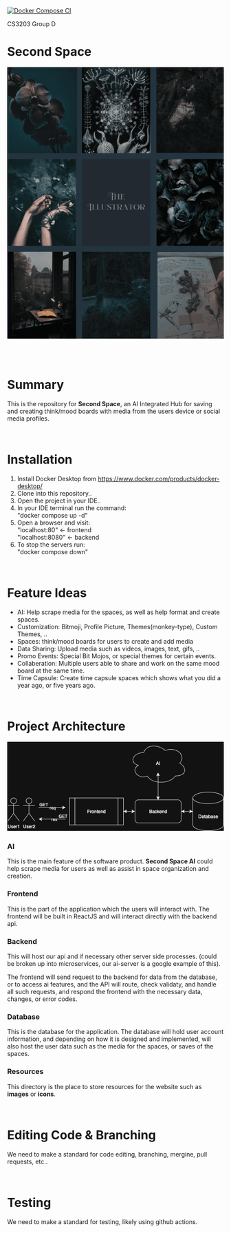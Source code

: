 [![Docker Compose CI](https://github.com/cfurley/second-space/actions/workflows/ci-docker-compose-.yml/badge.svg)](https://github.com/cfurley/second-space/actions/workflows/ci-docker-compose-.yml)

CS3203 Group D

# Second Space
<img src='./resources/stock_image_01.png'>

<br><br>

# Summary

This is the repository for <b>Second Space</b>, an AI Integrated Hub for saving and creating think/mood boards with media from the users device or social media profiles.

<br>

# Installation
1. Install Docker Desktop from https://www.docker.com/products/docker-desktop/
2. Clone into this repository..
3. Open the project in your IDE..
4. In your IDE terminal run the command:<br>
   "docker compose up -d"
5. Open a browser and visit:<br>
   "localhost:80" <- frontend<br>
   "localhost:8080" <- backend<br>
6. To stop the servers run:<br>
   "docker compose down"

<br>

# Feature Ideas
* AI: Help scrape media for the spaces, as well as help format and create spaces.
* Customization: Bitmoji, Profile Picture, Themes(monkey-type), Custom Themes, ..
* Spaces: think/mood boards for users to create and add media
* Data Sharing: Upload media such as videos, images, text, gifs, ..
* Promo Events: Special Bit Mojos, or special themes for certain events.
* Collaberation: Multiple users able to share and work on the same mood board at the same time.
* Time Capsule: Create time capsule spaces which shows what you did a year ago, or five years ago.

<br>

# Project Architecture
<img src='./resources/second_space_architecture.png' width="720"> <br>

### AI

This is the main feature of the software product. <b>Second Space AI</b> could help scrape media for users as well as assist in space organization and creation.

### Frontend

This is the part of the application which the users will interact with. The frontend will be built in ReactJS and will interact directly with the backend api.

### Backend

This will host our api and if necessary other server side processes. (could be broken up into microservices, our ai-server is a google example of this).

The frontend will send request to the backend for data from the database, or to access ai features, and the API will route, check validaty, and handle all such requests, and respond the frontend with the necessary data, changes, or error codes.

### Database

This is the database for the application. The database will hold user account information, and depending on how it is designed and implemented, will also host the user data such as the media for the spaces, or saves of the spaces.

### Resources
This directory is the place to store resources for the website such as <b>images</b> or <b>icons</b>.

<br>

# Editing Code & Branching

We need to make a standard for code editing, branching, mergine, pull requests, etc..

<br>

# Testing

We need to make a standard for testing, likely using github actions.
